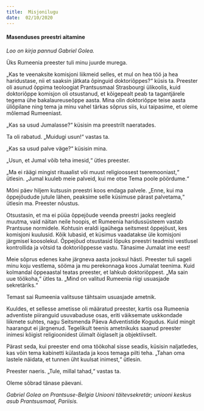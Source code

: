 ```yaml
---
title:  Misjonilugu  
date:  02/10/2020  
---
```


#### Masenduses preestri aitamine

_Loo on kirja pannud Gabriel Golea._

Üks Rumeenia preester tuli minu juurde murega.

„Kas te veenaksite komisjoni liikmeid selles, et mul on hea töö ja hea haridustase, nii et saaksin jätkata õpinguid doktoriõppes?“ küsis ta. Preester oli asunud õppima teoloogiat Prantsusmaal Strasbourgi ülikoolis, kuid doktori­õppe komisjon oli otsustanud, et kõigepealt peab ta tagantjärele tegema ühe bakalaureuseõppe aasta. Mina olin doktoriõppe teise aasta üliõpilane ning tema ja minu vahel tärkas sõprus siis, kui taipasime, et oleme mõlemad Rumeeniast.

„Kas sa usud Jumalasse?“ küsisin ma preestrilt naeratades.

Ta oli rabatud. „Muidugi usun!“ vastas ta.

„Kas sa usud palve väge?“ küsisin mina.

„Usun, et Jumal võib teha imesid,“ ütles preester.

„Ma ei räägi mingist rituaalist või muust religioossest tseremooniast,“ ütlesin. „Jumal kuuleb meie palveid, kui me otse Tema poole pöördume.“

Mõni päev hiljem kutsusin preestri koos endaga palvele. „Enne, kui ma õppejõudude jutule lähen, peaksime selle küsimuse pärast palvetama,“ ütlesin ma. Preester nõustus.

Otsustasin, et ma ei püüa õppejõude veenda preestri jaoks reegleid muutma, vaid näitan neile hoopis, et Rumeenia haridussüsteem vastab Prantsuse normidele. Kohtusin eraldi igaühega seitsmest õppejõust, kes komisjoni kuulusid. Kõik lubasid, et küsimus vaadatakse üle komisjoni järgmisel koosolekul. Õppejõud otsustasid lõpuks preestri teadmisi vestlusel kontrollida ja võtsid ta doktoriõppesse vastu. Tänasime Jumalat ime eest!

Meie sõprus edenes kahe järgneva aasta jooksul hästi. Preester tuli sageli minu koju vestlema, sööma ja mu perekonnaga koos Jumalat teenima. Kuid kolmandal õppeaastal teatas preester, et lahkub doktoriõppest. „Ma sain uue töökoha,“ ütles ta. „Mind on valitud Rumeenia riigi usuasjade sekretäriks.“

Temast sai Rumeenia valitsuse tähtsaim usuasjade ametnik.

Kuuldes, et sellesse ametisse oli määratud preester, kartis osa Rumeenia adventiste piiranguid usuvabaduse osas, eriti väiksemate uskkondade liikmete suhtes, nagu Seitsmenda Päeva Adventistide Kogudus. Kuid mingit haarangut ei järgnenud. Tegelikult teenis ametnikuks saanud preester inimesi kõigist religioonidest ülimalt õiglaselt ja objektiivselt.

Pärast seda, kui preester end oma töökohal sisse seadis, küsisin naljatledes, kas võin tema kabinetti külastada ja koos temaga pilti teha. „Tahan oma lastele näidata, et tunnen üht kuulsat inimest,“ ütlesin.

Preester naeris. „Tule, millal tahad,“ vastas ta.

Oleme sõbrad tänase päevani.

_Gabriel Golea on Prantsuse-Belgia Uniooni täitevsekretär; uniooni keskus asub Prantsusmaal, Pariisis._